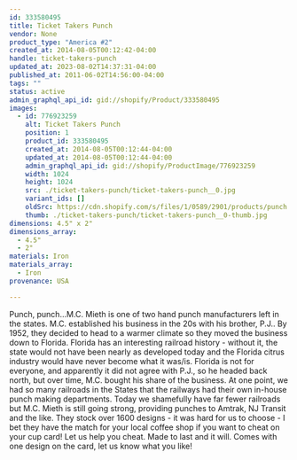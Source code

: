 ```yaml
---
id: 333580495
title: Ticket Takers Punch
vendor: None
product_type: "America #2"
created_at: 2014-08-05T00:12:42-04:00
handle: ticket-takers-punch
updated_at: 2023-08-02T14:37:31-04:00
published_at: 2011-06-02T14:56:00-04:00
tags: ""
status: active
admin_graphql_api_id: gid://shopify/Product/333580495
images:
  - id: 776923259
    alt: Ticket Takers Punch
    position: 1
    product_id: 333580495
    created_at: 2014-08-05T00:12:44-04:00
    updated_at: 2014-08-05T00:12:44-04:00
    admin_graphql_api_id: gid://shopify/ProductImage/776923259
    width: 1024
    height: 1024
    src: ./ticket-takers-punch/ticket-takers-punch__0.jpg
    variant_ids: []
    oldSrc: https://cdn.shopify.com/s/files/1/0589/2901/products/punch.jpeg?v=1407211964
    thumb: ./ticket-takers-punch/ticket-takers-punch__0-thumb.jpg
dimensions: 4.5" x 2"
dimensions_array:
  - 4.5"
  - 2"
materials: Iron
materials_array:
  - Iron
provenance: USA

---
```


Punch, punch...M.C. Mieth is one of two hand punch manufacturers left in the states. M.C. established his business in the 20s with his brother, P.J.. By 1952, they decided to head to a warmer climate so they moved the business down to Florida. Florida has an interesting railroad history - without it, the state would not have been nearly as developed today and the Florida citrus industry would have never become what it was/is. Florida is not for everyone, and apparently it did not agree with P.J., so he headed back north, but over time, M.C. bought his share of the business. At one point, we had so many railroads in the States that the railways had their own in-house punch making departments. Today we shamefully have far fewer railroads but M.C. Mieth is still going strong, providing punches to Amtrak, NJ Transit and the like. They stock over 1600 designs - it was hard for us to choose - I bet they have the match for your local coffee shop if you want to cheat on your cup card! Let us help you cheat. Made to last and it will. Comes with one design on the card, let us know what you like!
